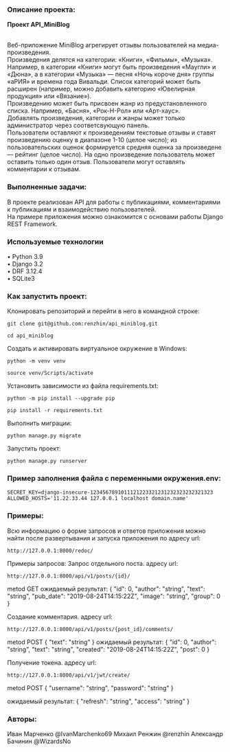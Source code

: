 ### Описание проекта:

<b>Проект API_MiniBlog</b><br><br>

Веб-приложение MiniBlog агрегирует отзывы пользователей на медиа-произведения.<br>
Произведения делятся на категории: «Книги», «Фильмы», «Музыка».<br>
Например, в категории «Книги» могут быть произведения «Маугли» и «Дюна», а в категории «Музыка» — песня «Ночь короче дня» группы «аРИЯ» и времена года Вивальди. Список категорий может быть расширен (например, можно добавить категорию «Ювелирная продукция» или «Вязание»).<br> 
Произведению может быть присвоен жанр из предустановленного списка. Например, «Басня», «Рок-Н-Рол» или «Арт-хаус».<br> 
Добавлять произведения, категории и жанры может только администратор через соответсвующую панель.<br>
Пользователи оставляют к произведениям текстовые отзывы и ставят произведению оценку в диапазоне 1-10 (целое число); из пользовательских оценок формируется средняя оценка за произведене — рейтинг (целое число). На одно произведение пользователь может оставить только один отзыв.
Пользователи могут оставлять комментарии к отзывам.

### Выполненные задачи:

В проекте реализован API для работы с публикациями, комментариями к публикациям и взаимодействию пользователей.<br>
На примере приложения можно ознакомится с основами работы Django REST Framework.

### Используемые технологии
•   Python 3.9<br>
•   Django 3.2<br>
•   DRF 3.12.4<br>
•   SQLite3<br>

### Как запустить проект:

Клонировать репозиторий и перейти в него в командной строке:

```
git clone git@github.com:renzhin/api_miniblog.git
```

```
cd api_miniblog
```

Cоздать и активировать виртуальное окружение в Windows:

```
python -m venv venv
```

```
source venv/Scripts/activate
```

Установить зависимости из файла requirements.txt:

```
python -m pip install --upgrade pip
```

```
pip install -r requirements.txt
```

Выполнить миграции:

```
python manage.py migrate
```

Запустить проект:

```
python manage.py runserver
```

### Пример заполнения файла с переменными окружения.env:
````
SECRET_KEY=django-insecure-1234567891011121223321231232323232321323
ALLOWED_HOSTS='11.22.33.44 127.0.0.1 localhost domain.name'
````


### Примеры:

Всю информацию о форме запросов и ответов приложения можно найти после развертывания и запуска приложения по адресу url: 
```
http://127.0.0.1:8000/redoc/
```
Примеры запросов:
Запрос отдельного поста.
адресу url: 
```
http://127.0.0.1:8000/api/v1/posts/{id}/
```
metod GET
ожидаемый результат:
{
    "id": 0,
    "author": "string",
    "text": "string",
    "pub_date": "2019-08-24T14:15:22Z",
    "image": "string",
    "group": 0
}

Создание комментария.
адресу url: 
```
http://127.0.0.1:8000/api/v1/posts/{post_id}/comments/
```
metod POST
{
    "text": "string"
}
ожидаемый результат:
{
    "id": 0,
    "author": "string",
    "text": "string",
    "created": "2019-08-24T14:15:22Z",
    "post": 0
}

Получение токена.
адресу url: 
```
http://127.0.0.1:8000/api/v1/jwt/create/
```
metod POST
{
    "username": "string",
    "password": "string"
}

ожидаемый результат:
{
    "refresh": "string",
    "access": "string"
}

### Авторы:
Иван Марченко @IvanMarchenko69
Михаил Ренжин @renzhin
Александр Бачинин @WizardsNo
